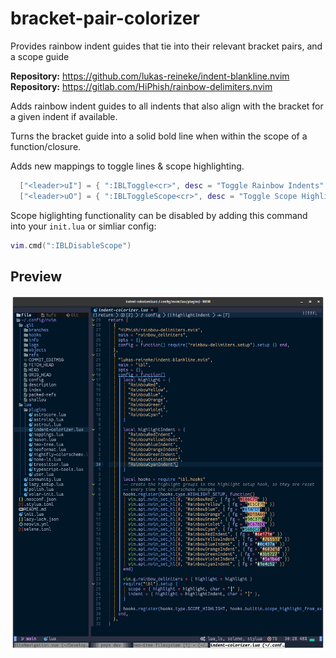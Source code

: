 # bracket-pair-colorizer

Provides rainbow indent guides that tie into their relevant bracket pairs, and a scope guide

**Repository:** <https://github.com/lukas-reineke/indent-blankline.nvim>
**Repository:** <https://gitlab.com/HiPhish/rainbow-delimiters.nvim>

Adds rainbow indent guides to all indents that also align with the bracket for a given indent if available.

Turns the bracket guide into a solid bold line when within the scope of a function/closure.

Adds new mappings to toggle lines & scope highlighting.

```lua
  ["<leader>uI"] = { ":IBLToggle<cr>", desc = "Toggle Rainbow Indents" },
  ["<leader>uO"] = { ":IBLToggleScope<cr>", desc = "Toggle Scope Highlights" },
```

Scope higlighting functionality can be disabled by adding this command into your `init.lua` or simliar config:

```lua
vim.cmd(":IBLDisableScope")
```

## Preview

![indent-colorizer-preview](https://github.com/ammuench/astrocommunity-rainbow-higlights/blob/main/lua/astrocommunity/indent/bracket-pair-colorizer/.readme/indent-colorizer-preview.png?raw=true)
